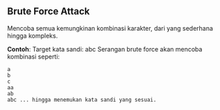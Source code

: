 ## Brute Force Attack

Mencoba semua kemungkinan kombinasi karakter, dari yang sederhana hingga kompleks.

**Contoh**: Target kata sandi: abc Serangan brute force akan mencoba kombinasi seperti:

```
a
b
c
aa
ab
abc ... hingga menemukan kata sandi yang sesuai.
```
